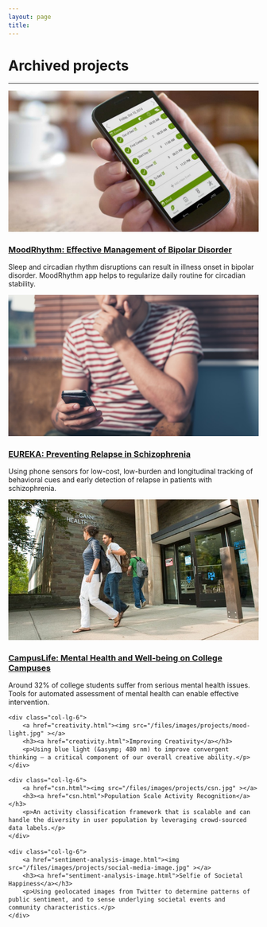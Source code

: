 ```yaml
---
layout: page
title: 
---
```

<div class="row">
    <div class="col-md-12 text-center">
        <h1>Archived projects</h1>
        <hr>
    </div>
</div>
<div class="row">
    <div class="col-lg-6">
        <a href="mood-rhythm.html"><img src="/files/images/projects/mood-rhythm.jpg" ></a>
        <h3><a href="mood-rhythm.html">MoodRhythm: Effective Management of Bipolar Disorder</a></h3>
        <p>Sleep and circadian rhythm disruptions can result in illness onset in bipolar disorder. MoodRhythm app helps to regularize daily routine for circadian stability.</p>
    </div>
    <div class="col-lg-6">
        <a href="eureka.html"><img src="/files/images/projects/eureka.jpg" ></a>
        <h3><a href="eureka.html">EUREKA: Preventing Relapse in Schizophrenia</a></h3>
        <p>Using phone sensors for low-cost, low-burden and longitudinal tracking of behavioral cues and early detection of relapse in patients with schizophrenia.</p>

</div>

<div class="row">
    <div class="col-lg-6">
        <a href="campus-life.html"><img src="/files/images/projects/campus-life.jpg" class="img-responsive"></a>
        <h3><a href="campus-life.html">CampusLife: Mental Health and Well-being on College Campuses</a></h3>
        <p>Around 32% of college students suffer from serious mental health issues. Tools for automated assessment of mental health can enable effective intervention.</p>
    </div>

    <div class="col-lg-6">
        <a href="creativity.html"><img src="/files/images/projects/mood-light.jpg" ></a>
        <h3><a href="creativity.html">Improving Creativity</a></h3>
        <p>Using blue light (&asymp; 480 nm) to improve convergent thinking — a critical component of our overall creative ability.</p>
    </div>
</div>



<div class="row">

    <div class="col-lg-6">
        <a href="csn.html"><img src="/files/images/projects/csn.jpg" ></a>
        <h3><a href="csn.html">Population Scale Activity Recognition</a></h3>
        <p>An activity classification framework that is scalable and can handle the diversity in user population by leveraging crowd-sourced data labels.</p>
    </div>

    <div class="col-lg-6">
        <a href="sentiment-analysis-image.html"><img src="/files/images/projects/social-media-image.jpg" ></a>
        <h3><a href="sentiment-analysis-image.html">Selfie of Societal Happiness</a></h3>
        <p>Using geolocated images from Twitter to determine patterns of public sentiment, and to sense underlying societal events and community characteristics.</p>
    </div>
</div>



